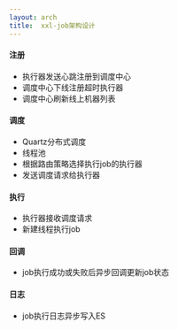 ```yaml
---
layout: arch
title:  xxl-job架构设计
---
```


#### 注册

* 执行器发送心跳注册到调度中心
* 调度中心下线注册超时执行器
* 调度中心刷新线上机器列表

#### 调度

* Quartz分布式调度
* 线程池
* 根据路由策略选择执行job的执行器
* 发送调度请求给执行器

#### 执行

* 执行器接收调度请求
* 新建线程执行job

#### 回调

* job执行成功或失败后异步回调更新job状态

#### 日志

* job执行日志异步写入ES
